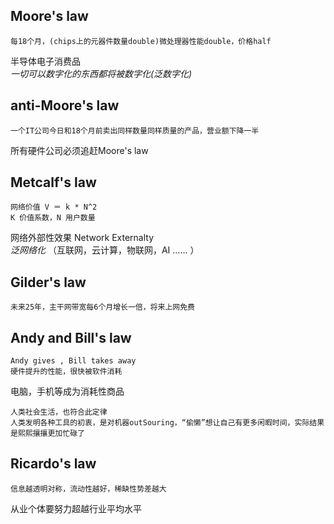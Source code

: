 ## Moore's law
```
每18个月，(chips上的元器件数量double)微处理器性能double，价格half    
```
半导体电子消费品    
*一切可以数字化的东西都将被数字化(泛数字化)*   


## anti-Moore's law
```
一个IT公司今日和18个月前卖出同样数量同样质量的产品，营业额下降一半
```
所有硬件公司必须追赶Moore's law     

## Metcalf's law
```
网络价值 V ＝ k * N^2      
K 价值系数，N 用户数量  

```
网络外部性效果 Network Externalty      
*泛网络化* （互联网，云计算，物联网，AI …… ）

## Gilder's law
```
未来25年，主干网带宽每6个月增长一倍，将来上网免费    
```

## Andy and Bill's law
```
Andy gives , Bill takes away    
硬件提升的性能，很快被软件消耗  
```
电脑，手机等成为消耗性商品

```
人类社会生活，也符合此定律   
人类发明各种工具的初衷，是对机器outSouring，“偷懒”想让自己有更多闲暇时间，实际结果是熙熙攘攘更加忙碌了
```

## Ricardo's law
```
信息越透明对称，流动性越好，稀缺性势差越大
```
从业个体要努力超越行业平均水平

